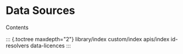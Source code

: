 Data Sources
============

Contents

::: {.toctree maxdepth="2"}
library/index custom/index apis/index id-resolvers data-licences
:::
